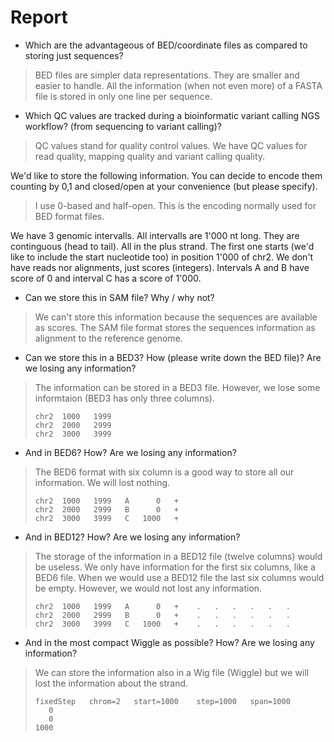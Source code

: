 # Report  
* Which are the advantageous of BED/coordinate files as compared to storing just sequences?  
> BED files are simpler data representations. They are smaller and easier to handle. All the information (when not even more) of a FASTA file is stored in only one line per sequence.
* Which QC values are tracked during a bioinformatic variant calling NGS workflow? (from sequencing to variant calling)?     
> QC values stand for quality control values. We have QC values for read quality, mapping quality and variant calling quality.   

We'd like to store the following information. You can decide to encode them counting by 0,1 and closed/open at your convenience (but please specify).  
> I use 0-based and half-open. This is the encoding normally used for BED format files.  

We have 3 genomic intervalls. All intervalls are 1'000 nt long. They are continguous (head to tail). All in the plus strand. The first one starts (we'd like to include the start nucleotide too) in position 1'000 of chr2. We don't have reads nor alignments, just scores (integers). Intervals A and B have score of 0 and interval C has a score of 1'000.  
* Can we store this in SAM file? Why / why not?  
> We can't store this information because the sequences are available as scores. The SAM file format stores the sequences information as alignment to the reference genome. 
* Can we store this in a BED3? How (please write down the BED file)? Are we losing any information?  
> The information can be stored in a BED3 file. However, we lose some informtaion (BED3 has only three columns).  
>
>     chr2  1000   1999       
>     chr2  2000   2999  
>     chr2  3000   3999
* And in BED6? How? Are we losing any information?  
> The BED6 format with six column is a good way to store all our information. We will lost nothing.  
>
>     chr2  1000   1999   A      0   +  
>     chr2  2000   2999   B      0   +  
>     chr2  3000   3999   C   1000   +
* And in BED12? How? Are we losing any information?  
> The storage of the information in a BED12 file (twelve columns) would be useless. We only have information for the first six columns, like a BED6 file. When we would use a BED12 file the last six columns would be empty. However, we would not lost any information.  
>
>     chr2  1000   1999   A      0   +    .   .   .   .   .   .  
>     chr2  2000   2999   B      0   +    .   .   .   .   .   .  
>     chr2  3000   3999   C   1000   +    .   .   .   .   .   . 
* And in the most compact Wiggle as possible? How? Are we losing any information?  
> We can store the information also in a Wig file (Wiggle) but we will lost the information about the strand.   
>
>     fixedStep   chrom=2   start=1000    step=1000   span=1000  
>        0  
>        0  
>     1000
